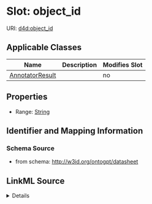 

# Slot: object_id

URI: [d4d:object_id](http://w3id.org/ontogpt/datasheetobject_id)



<!-- no inheritance hierarchy -->





## Applicable Classes

| Name | Description | Modifies Slot |
| --- | --- | --- |
| [AnnotatorResult](AnnotatorResult.md) |  |  no  |







## Properties

* Range: [String](String.md)





## Identifier and Mapping Information







### Schema Source


* from schema: http://w3id.org/ontogpt/datasheet




## LinkML Source

<details>
```yaml
name: object_id
from_schema: http://w3id.org/ontogpt/datasheet
rank: 1000
alias: object_id
owner: AnnotatorResult
domain_of:
- AnnotatorResult
range: string

```
</details>